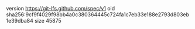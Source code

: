 version https://git-lfs.github.com/spec/v1
oid sha256:9cf9f4029f98bb4a0c380364445c724fa1c7eb33e188e2793d803eb1e39dba84
size 45875
